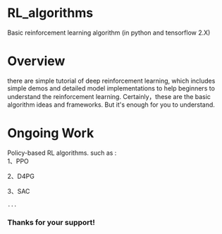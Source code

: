 # RL_algorithms
Basic reinforcement learning algorithm (in python and tensorflow 2.X)


# Overview

  there are simple tutorial of deep reinforcement learning, which includes simple demos and detailed model implementations to help beginners to understand the reinforcement learning.
  Certainly，these are the basic algorithm ideas and frameworks. But it's enough for you to understand.
  
# Ongoing Work

  Policy-based RL algorithms.
  such as :     
   1、PPO
   
   2、D4PG
   
   3、SAC
   
    ...

### Thanks for your support!
